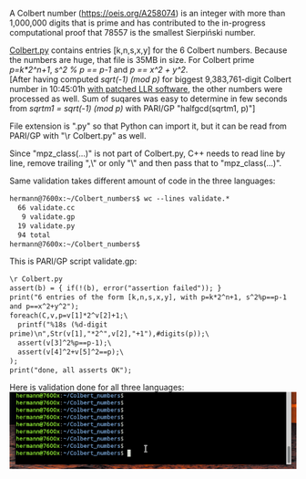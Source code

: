 A Colbert number (https://oeis.org/A258074) is an integer with more than 1,000,000 digits that is prime and has contributed to the in-progress computational proof that 78557 is the smallest Sierpiński number. 

[Colbert.py](Colbert.py) contains entries [k,n,s,x,y] for the 6 Colbert numbers. Because the numbers are huge, that file is 35MB in size. For Colbert prime *p=k\*2^n+1*, *s^2 % p == p-1* and *p == x^2 + y^2*.  
[After having computed *sqrt(-1) (mod p)* for biggest 9,383,761-digit Colbert number in 10:45:01h [with patched LLR software](https://github.com/Hermann-SW/9383761-digit-prime#fast-sqrt-1-mod-p-for-9383761-digit-prime-p-1-mod-4), the other numbers were processed as well. Sum of suqares was easy to determine in few seconds from *sqrtm1 = sqrt(-1) (mod p)* with PARI/GP "halfgcd(sqrtm1, p)"]

File extension is ".py" so that Python can import it, but it can be read from PARI/GP with "\r Colbert.py" as well.

Since "mpz_class(...)" is not part of Colbert.py, C++ needs to read line by line, remove trailing ",\\" or only "\\" and then pass that to "mpz_class(...)".  

Same validation takes different amount of code in the three languages:  
```
hermann@7600x:~/Colbert_numbers$ wc --lines validate.*
  66 validate.cc
   9 validate.gp
  19 validate.py
  94 total
hermann@7600x:~/Colbert_numbers$ 
```

This is PARI/GP script validate.gp:
```
\r Colbert.py
assert(b) = { if(!(b), error("assertion failed")); }
print("6 entries of the form [k,n,s,x,y], with p=k*2^n+1, s^2%p==p-1 and p==x^2+y^2");
foreach(C,v,p=v[1]*2^v[2]+1;\
  printf("%18s (%d-digit prime)\n",Str(v[1],"*2^",v[2],"+1"),#digits(p));\
  assert(v[3]^2%p==p-1);\
  assert(v[4]^2+v[5]^2==p);\
);
print("done, all asserts OK");
```

Here is validation done for all three languages:  
![Peek_2023-08-18_23-12.gif](Peek_2023-08-18_23-12.gif)
